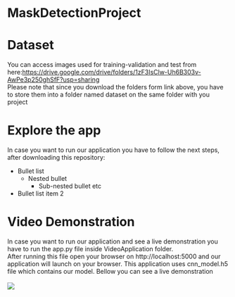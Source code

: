 # MaskDetectionProject
# Dataset
You can access images used for training-validation and test from here:https://drive.google.com/drive/folders/1zF3IsClw-Uh6B303v-AwPe3p250ghSfF?usp=sharing<br/>
Please note that since you download the folders form link above, you have to store them into a folder named dataset on the same folder with you project
# Explore the app
In case you want to run our application you have to follow the next steps, after downloading this repository: <br/>
* Bullet list
  * Nested bullet
    * Sub-nested bullet etc
* Bullet list item 2
# Video Demonstration
In case you want to run our application and see a live demonstration you have to run the app.py file inside VideoApplication folder.<br/>
After running this file open your browser on http://localhost:5000 and our application will launch on your browser. This application uses cnn_model.h5 file which contains our model. Bellow you can see a live demonstration
<br/>
<br/>
![](mask_web_app.gif)
